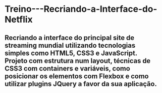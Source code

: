 # Treino---Recriando-a-Interface-do-Netflix

## Recriando a interface do principal site de streaming mundial utilizando tecnologias simples como HTML5, CSS3 e JavaScript. Projeto com estrutura num layout, técnicas de CSS3 com containers e variáveis, como posicionar os elementos com Flexbox e como utilizar plugins JQuery a favor da sua aplicação. ##
